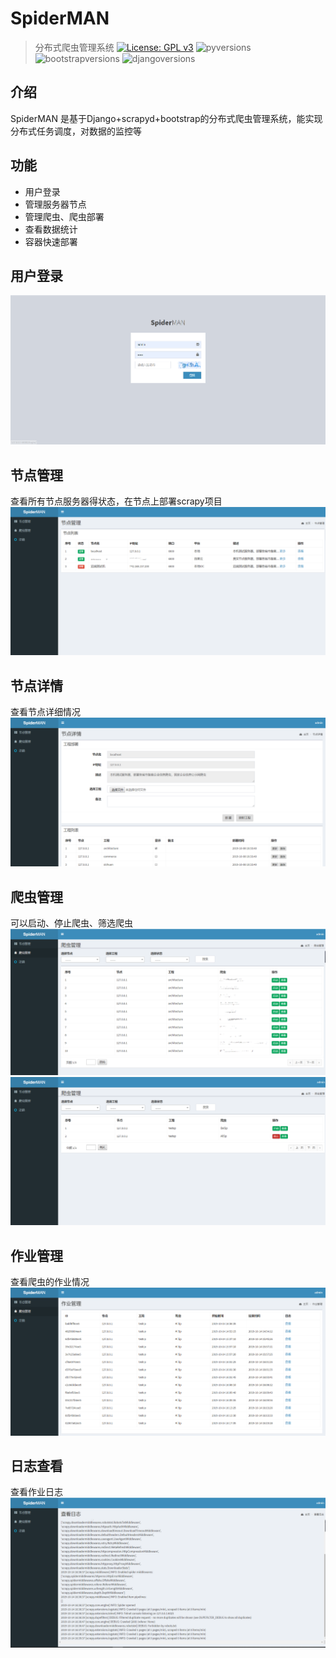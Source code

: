 
# SpiderMAN

> 分布式爬虫管理系统
[![License: GPL v3](https://img.shields.io/badge/License-GPL%20v3-blue.svg)](https://www.gnu.org/licenses/gpl-3.0)
![pyversions](https://img.shields.io/badge/python%20-3.7%2B-blue.svg)
![bootstrapversions](https://img.shields.io/badge/bootstrap%20-3.3.7%20-blue.svg)
![djangoversions](https://img.shields.io/badge/django%20-2.2.1%20-blue.svg)

## 介绍
SpiderMAN 是基于Django+scrapyd+bootstrap的分布式爬虫管理系统，能实现分布式任务调度，对数据的监控等

## 功能
* 用户登录
* 管理服务器节点
* 管理爬虫、爬虫部署
* 查看数据统计
* 容器快速部署

## 
用户登录
-------------
![图片](https://github.com/imlifeilong/leopardv/blob/master/statics/img/login.PNG)

节点管理
-------------
查看所有节点服务器得状态，在节点上部署scrapy项目
![图片](https://github.com/imlifeilong/leopardv/blob/master/statics/img/node.PNG)

节点详情
-------------
查看节点详细情况
![图片](https://github.com/imlifeilong/leopardv/blob/master/statics/img/node_detail.PNG)

爬虫管理
-------------
可以启动、停止爬虫、筛选爬虫
![图片](https://github.com/imlifeilong/leopardv/blob/master/statics/img/spider1.PNG)
![图片](https://github.com/imlifeilong/leopardv/blob/master/statics/img/spider.PNG)

作业管理
-------------
查看爬虫的作业情况
![图片](https://github.com/imlifeilong/leopardv/blob/master/statics/img/job.PNG)

日志查看
-------------
查看作业日志
![图片](https://github.com/imlifeilong/leopardv/blob/master/statics/img/log.PNG)






